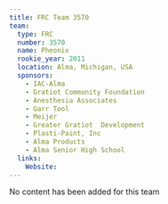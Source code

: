 ```yaml
---
title: FRC Team 3570
team:
  type: FRC
  number: 3570
  name: Pheonix
  rookie_year: 2011
  location: Alma, Michigan, USA
  sponsors:
    - IAC-Alma
    - Gratiot Community Foundation
    - Anesthesia Associates
    - Garr Tool
    - Meijer
    - Greater Gratiot  Development
    - Plasti-Paint, Inc
    - Alma Products
    - Alma Senior High School
  links:
    Website: 
---
```

No content has been added for this team